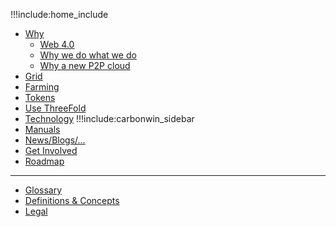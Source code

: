 !!!include:home_include
- [Why](why_intro)
  - [Web 4.0](web4)
  - [Why we do what we do](why_intro)
  - [Why a new P2P cloud](why_grid_link)
- [Grid](grid_home)
- [Farming](farming_home)
- [Tokens](tokens_home)
- [Use ThreeFold](grid_use)
- [Technology](technology)
!!!include:carbonwin_sidebar
- [Manuals](wiki_overview)
- [News/Blogs/...](communication)
- [Get Involved](getinvolved)
- [Roadmap](roadmap)
------------
- [Glossary](defs)
- [Definitions & Concepts](definitions_concepts)
- [Legal](legal)